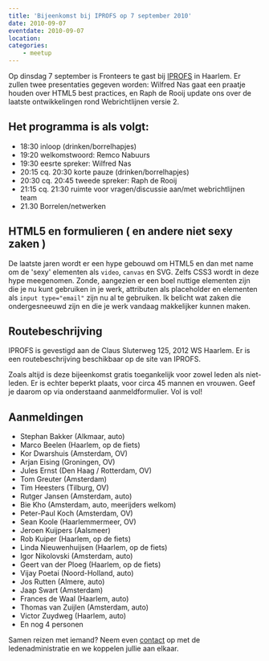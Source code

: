 ```yaml
---
title: 'Bijeenkomst bij IPROFS op 7 september 2010'
date: 2010-09-07
eventdate: 2010-09-07
location:
categories:
    - meetup
---
```


Op dinsdag 7 september is Fronteers te gast bij [IPROFS](http://iprofs.nl) in Haarlem. Er zullen twee presentaties gegeven worden: Wilfred Nas gaat een praatje houden over HTML5 best practices, en Raph de Rooij update ons over de laatste ontwikkelingen rond Webrichtlijnen versie 2.

## Het programma is als volgt:

-   18:30 inloop (drinken/borrelhapjes)
-   19:20 welkomstwoord: Remco Nabuurs
-   19:30 eesrte spreker: Wilfred Nas
-   20:15 cq. 20:30 korte pauze (drinken/borrelhapjes)
-   20:30 cq. 20:45 tweede spreker: Raph de Rooij
-   21:15 cq. 21:30 ruimte voor vragen/discussie aan/met webrichtlijnen team
-   21.30 Borrelen/netwerken

## HTML5 en formulieren ( en andere niet sexy zaken )

De laatste jaren wordt er een hype gebouwd om HTML5 en dan met name om de 'sexy' elementen als `video`, `canvas` en SVG. Zelfs CSS3 wordt in deze hype meegenomen. Zonde, aangezien er een boel nuttige elementen zijn die je nu kunt gebruiken in je werk, attributen als placeholder en elementen als `input type="email"` zijn nu al te gebruiken. Ik belicht wat zaken die ondergesneeuwd zijn en die je werk vandaag makkelijker kunnen maken.

## Routebeschrijving

IPROFS is gevestigd aan de Claus Sluterweg 125, 2012 WS Haarlem. Er is een routebeschrijving beschikbaar op de site van IPROFS.

Zoals altijd is deze bijeenkomst gratis toegankelijk voor zowel leden als niet-leden. Er is echter beperkt plaats, voor circa 45 mannen en vrouwen. Geef je daarom op via onderstaand aanmeldformulier. Vol is vol!

## Aanmeldingen

-   Stephan Bakker (Alkmaar, auto)
-   Marco Beelen (Haarlem, op de fiets)
-   Kor Dwarshuis (Amsterdam, OV)
-   Arjan Eising (Groningen, OV)
-   Jules Ernst (Den Haag / Rotterdam, OV)
-   Tom Greuter (Amsterdam)
-   Tim Heesters (Tilburg, OV)
-   Rutger Jansen (Amsterdam, auto)
-   Bie Kho (Amsterdam, auto, meerijders welkom)
-   Peter-Paul Koch (Amsterdam, OV)
-   Sean Koole (Haarlemmermeer, OV)
-   Jeroen Kuijpers (Aalsmeer)
-   Rob Kuiper (Haarlem, op de fiets)
-   Linda Nieuwenhuijsen (Haarlem, op de fiets)
-   Igor Nikolovski (Amsterdam, auto)
-   Geert van der Ploeg (Haarlem, op de fiets)
-   Vijay Poetai (Noord-Holland, auto)
-   Jos Rutten (Almere, auto)
-   Jaap Swart (Amsterdam)
-   Frances de Waal (Haarlem, auto)
-   Thomas van Zuijlen (Amsterdam, auto)
-   Victor Zuydweg (Haarlem, auto)
-   En nog 4 personen

Samen reizen met iemand? Neem even [contact](/contact) op met de ledenadministratie en we koppelen jullie aan elkaar.
